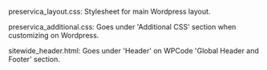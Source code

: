 preservica_layout.css: Stylesheet for main Wordpress layout.

preservica_additional.css: Goes under 'Additional CSS' section when customizing on Wordpress.

sitewide_header.html: Goes under 'Header' on WPCode 'Global Header and Footer' section.
